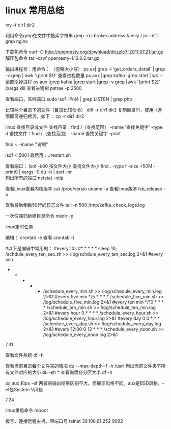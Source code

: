 
# linux 常用总结
 
 mv -f dir1 dir2


利用命令grep在文件中搜索字符串
grep -rni broker.address.family /
 ps -ef | grep nginx


下载包命令
curl -O http://openresty.org/download/drizzle7-2011.07.21.tar.gz
解压包命令
tar -xzvf openresty-1.13.6.2.tar.gz

输出进程号：用命令： （忽略大小写）
ps ax| grep -i 'get_orders_detail'  | grep -v grep | awk '{print $1}'
查看进程数量
ps aux |grep kafka |grep start | wc -l   
全部杀掉进程
ps aux |grep kafka |grep start |grep -v grep |awk '{print $2}' |xargs kill
查看进程树
pstree -p 2500

查看端口，监听端口
sudo lsof -Pni4 | grep LISTEN | grep php

比较两个目录下的文件（目录比较命令）
diff -r dir1 dir2 
复制目录时，使用-r选项即可递归拷贝，如下：
cp -r dir1 dir2

linux 查找目录或文件
查找目录：find /（查找范围） -name '查找关键字' -type d
查找文件：find /（查找范围） -name 查找关键字 -print
 
 find ~ -iname  "*说明*"


lsof -i:5001 
 最后再：./restart.sh

查看端口：
lsof -i:80
按文件大小 查找文件大小
find . -type f -size +50M  -print0 | xargs -0 du -h | sort -nr  
列出所有的端口
netstat -ntlp



查看Linux查看内核版本
cat /proc/versio
uname -a
查看linux版本
lsb_release -a

查看最后倒数50行的日志文件
 tail -n 500 /tmp/kafka_check_logs.log

一次性递归新建目录命令
mkdir -p
 



linux定时任务

编辑： crontab -e   查看 crontab  -l

#以下是编辑中常用的：
#every 10s
#* * * * * sleep 10; /schdule_every_ten_sec.sh >> /log/schdule_every_ten_sec.log 2>&1
#every min
* * * * * /schedule_every_min.sh >> /log/schedule_every_min.log 2>&1
#every five min
*/5 * * * * /schedule_five_min.sh  >> /log/schedule_five_min.log 2>&1
#every ten min
*/10 * * * * /schedule_ten_min.sh  >> /log/schedule_ten_min.log 2>&1
#every hour
0 * * * * /schedule_every_hour.sh >> /log/schedule_every_hour.log 2>&1
#every day
0 0 * * * /schedule_every_day.sh >> /log/schedule_every_day.log 2>&1
#every 12:00
0 12 * * * /schedule_every_noon.sh >> /log/schedule_every_noon.log 2>&1




7.31 

查看文件系统
df -h

查看当前目录每个文件夹的情况
du --max-depth=1 -h   /usr/
列出当前文件夹下所有文件对应的大小
du -sh  *
查看磁盘各分区大小
df -h



ps aux 和ps -ef 
两者的输出结果区别不大，但展示风格不同。aux是BSD风格，-ef是System V风格
 
7.24


linux重启命令
reboot



拨号，连接远程主机，带端口号
telnet 39.108.61.252 9092
 
 